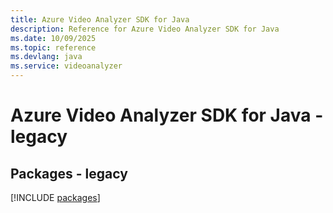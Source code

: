 ```yaml
---
title: Azure Video Analyzer SDK for Java
description: Reference for Azure Video Analyzer SDK for Java
ms.date: 10/09/2025
ms.topic: reference
ms.devlang: java
ms.service: videoanalyzer
---
```

# Azure Video Analyzer SDK for Java - legacy
## Packages - legacy
[!INCLUDE [packages](video-analyzer-index.md)]